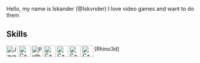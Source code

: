 Hello, my name is Iskander (@Iskvnder)
I love video games and want to do them

## Skills
<img align="left" alt="Java" width="30px" src="https://cdn-icons-png.flaticon.com/512/152/152760.png" />

<img align="left" alt="C++" width="30px" src="https://img.icons8.com/ios-filled/500/c-plus-plus-logo.png" />

<img align="left" alt="Python" width="30px" src="https://upload.wikimedia.org/wikipedia/commons/thumb/d/d3/Python_icon_%28black_and_white%29.svg/2048px-Python_icon_%28black_and_white%29.svg.png" />

<img align="left" alt="C++" width="30px" src="https://cdn.iconscout.com/icon/free/png-256/unreal-engine-2749375-2284765.png" />

<img align="left" alt="C++" width="30px" src="https://icon-library.com/images/unity-icon/unity-icon-1.jpg" />

<img align="left" alt="C++" width="30px" src="https://img.icons8.com/material/480/autodesk-maya.png" />

<img align="left" alt="C++" width="30px" src="https://p.kindpng.com/picc/s/292-2923246_rhino-software-rhino-icon-hd-png-download.png" />[Rhino3d]

[youtube]: https://www.youtube.com/channel/UCrtvnlbEhhjLexI_wuO5Xvg
